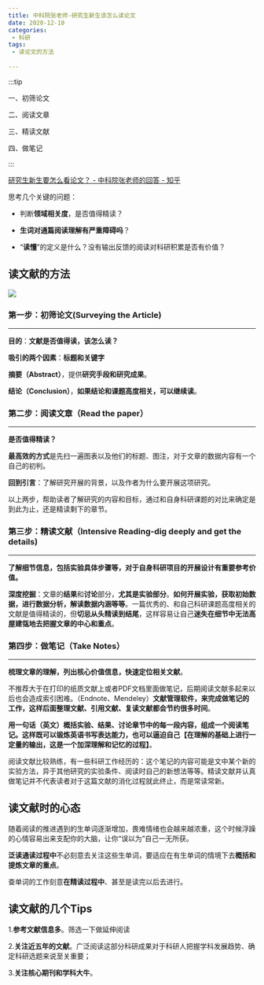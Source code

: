 ```yaml
---
title: 中科院张老师-研究生新生该怎么读论文
date: 2020-12-10
categories:
 - 科研
tags:
 - 读论文的方法
 
---
```


:::tip

一、初筛论文

二、阅读文章

三、精读文献

四、做笔记

:::

<!-- more -->



[研究生新生要怎么看论文？ - 中科院张老师的回答 - 知乎](https://www.zhihu.com/question/304334959/answer/553782865) 

思考几个关键的问题：

- 判断**领域相关度**，是否值得精读？







- **生词对通篇阅读理解有严重障碍吗**？



- “**读懂**”的定义是什么？没有输出反馈的阅读对科研积累是否有价值？



## 读文献的方法



![](https://i.loli.net/2020/12/10/mP6M2JrVbgHhlsO.jpg)

### **第一步：初筛论文(Surveying the Article)**

---

**目的**：**文献是否值得读，该怎么读？**

**吸引的两个因素**：**标题和关键字**

**摘要（Abstract）**，提供**研究手段和研究成果**。

**结论（Conclusion）**，**如果结论和课题高度相关，可以继续读**。



### **第二步：阅读文章（Read the paper）**

---

**是否值得精读？**

**最高效的方式**是先扫一遍图表以及他们的标题、图注，对于文章的数据内容有一个自己的初判。

**回到引言**：了解研究开展的背景，以及作者为什么要开展这项研究。

以上两步，帮助读者了解研究的内容和目标，通过和自身科研课题的对比来确定是到此为止，还是精读剩下的章节。



### **第三步：精读文献（Intensive Reading-dig deeply and get the details)**

---

**了解细节信息，包括实验具体步骤等，对于自身科研项目的开展设计有重要参考价值。**

**深度挖掘**：文章的**结果**和**讨论**部分，**尤其是实验部分**。**如何开展实验，获取初始数据，进行数据分析，解读数据内涵等等**。一篇优秀的、和自己科研课题高度相关的文献是值得精读的，但**切忌从头精读到结尾**，这样容易让自己**迷失在细节中无法高屋建瓴地去把握文章的中心和重点**。



### **第四步：做笔记（Take Notes）**

---

**梳理文章的理解，列出核心价值信息，快速定位相关文献**。

不推荐大于在打印的纸质文献上或者PDF文档里面做笔记，后期阅读文献多起来以后也会造成索引困难。（Endnote、Mendeley）**文献管理软件，来完成做笔记的工作，这样后面整理文献、引用文献、复读文献都会节约很多时间**。

**用一句话（英文）概括实验、结果、讨论章节中的每一段内容，组成一个阅读笔记。这样既可以锻炼英语书写表达能力，也可以逼迫自己【在理解的基础上进行一定量的输出，这是一个加深理解和记忆的过程】**。

阅读文献比较熟练，有一些科研工作经历的：这个笔记的内容可能是文中某个新的实验方法，异于其他研究的实验条件、阅读时自己的新想法等等。精读文献并认真做笔记并不代表读者对于这篇文献的消化过程就此终止，而是常读常新。



## 读文献时的心态

随着阅读的推进遇到的生单词逐渐增加，畏难情绪也会越来越浓重，这个时候浮躁的心情容易出来支配你的大脑，让你“误以为”自己一无所获。

**泛读通读过程中**不必刻意去关注这些生单词，要适应在有生单词的情境下去**概括和提炼文章的重点**。

查单词的工作刻意**在精读过程中**、甚至是读完以后去进行。



## 读文献的几个Tips

1.**参考文献信息多**。筛选一下做延伸阅读

2.**关注近五年的文献**。广泛阅读这部分科研成果对于科研人把握学科发展趋势、确定科研选题来说至关重要；

3.**关注核心期刊和学科大牛**。

